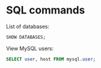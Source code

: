 # SQL commands

List of databases:

```sql
SHOW DATABASES;
```

View MySQL users:

```sql
SELECT user, host FROM mysql.user;
```
